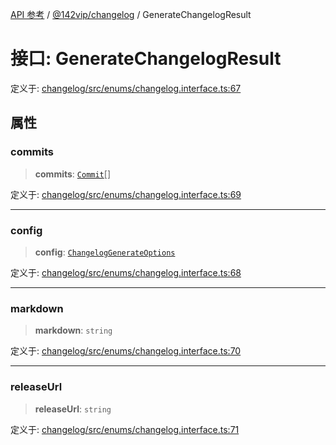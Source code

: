 [API 参考](../../../index.md) / [@142vip/changelog](../index.md) / GenerateChangelogResult

# 接口: GenerateChangelogResult

定义于: [changelog/src/enums/changelog.interface.ts:67](https://github.com/142vip/core-x/blob/a868d72f351cc457f350d05d38d540d6494a8ff2/packages/changelog/src/enums/changelog.interface.ts#L67)

## 属性

### commits

> **commits**: [`Commit`](Commit.md)[]

定义于: [changelog/src/enums/changelog.interface.ts:69](https://github.com/142vip/core-x/blob/a868d72f351cc457f350d05d38d540d6494a8ff2/packages/changelog/src/enums/changelog.interface.ts#L69)

***

### config

> **config**: [`ChangelogGenerateOptions`](ChangelogGenerateOptions.md)

定义于: [changelog/src/enums/changelog.interface.ts:68](https://github.com/142vip/core-x/blob/a868d72f351cc457f350d05d38d540d6494a8ff2/packages/changelog/src/enums/changelog.interface.ts#L68)

***

### markdown

> **markdown**: `string`

定义于: [changelog/src/enums/changelog.interface.ts:70](https://github.com/142vip/core-x/blob/a868d72f351cc457f350d05d38d540d6494a8ff2/packages/changelog/src/enums/changelog.interface.ts#L70)

***

### releaseUrl

> **releaseUrl**: `string`

定义于: [changelog/src/enums/changelog.interface.ts:71](https://github.com/142vip/core-x/blob/a868d72f351cc457f350d05d38d540d6494a8ff2/packages/changelog/src/enums/changelog.interface.ts#L71)
